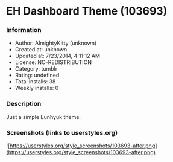 # EH Dashboard Theme (103693)

### Information
- Author: AlmightyKitty (unknown)
- Created at: unknown
- Updated at: 7/23/2014, 4:11:12 AM
- License: NO-REDISTRIBUTION
- Category: tumblr
- Rating: undefined
- Total installs: 38
- Weekly installs: 0


### Description
Just a simple Eunhyuk theme.


### Screenshots (links to userstyles.org)
![https://userstyles.org/style_screenshots/103693-after.png](https://userstyles.org/style_screenshots/103693-after.png)


